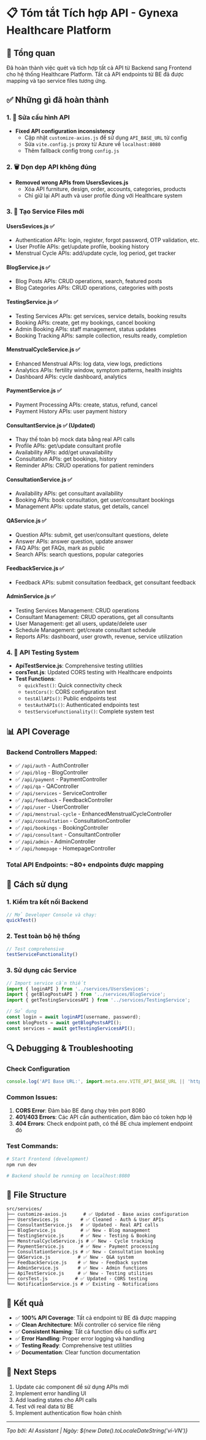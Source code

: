 # 📋 Tóm tắt Tích hợp API - Gynexa Healthcare Platform

## 🎯 Tổng quan
Đã hoàn thành việc quét và tích hợp tất cả API từ Backend sang Frontend cho hệ thống Healthcare Platform. Tất cả API endpoints từ BE đã được mapping và tạo service files tương ứng.

## ✅ Những gì đã hoàn thành

### 1. 🔧 Sửa cấu hình API
- **Fixed API configuration inconsistency**
  - Cập nhật `customize-axios.js` để sử dụng `API_BASE_URL` từ config
  - Sửa `vite.config.js` proxy từ Azure về `localhost:8080`
  - Thêm fallback config trong `config.js`

### 2. 🗑️ Dọn dẹp API không đúng
- **Removed wrong APIs from UsersSevices.js**
  - Xóa API furniture, design, order, accounts, categories, products
  - Chỉ giữ lại API auth và user profile đúng với Healthcare system

### 3. 📱 Tạo Service Files mới

#### **UsersSevices.js** ✅
- Authentication APIs: login, register, forgot password, OTP validation, etc.
- User Profile APIs: get/update profile, booking history
- Menstrual Cycle APIs: add/update cycle, log period, get tracker

#### **BlogService.js** ✅
- Blog Posts APIs: CRUD operations, search, featured posts
- Blog Categories APIs: CRUD operations, categories with posts

#### **TestingService.js** ✅ 
- Testing Services APIs: get services, service details, booking results
- Booking APIs: create, get my bookings, cancel booking
- Admin Booking APIs: staff management, status updates
- Booking Tracking APIs: sample collection, results ready, completion

#### **MenstrualCycleService.js** ✅
- Enhanced Menstrual APIs: log data, view logs, predictions
- Analytics APIs: fertility window, symptom patterns, health insights
- Dashboard APIs: cycle dashboard, analytics

#### **PaymentService.js** ✅
- Payment Processing APIs: create, status, refund, cancel
- Payment History APIs: user payment history

#### **ConsultantService.js** ✅ (Updated)
- Thay thế toàn bộ mock data bằng real API calls
- Profile APIs: get/update consultant profile
- Availability APIs: add/get unavailability
- Consultation APIs: get bookings, history
- Reminder APIs: CRUD operations for patient reminders

#### **ConsultationService.js** ✅
- Availability APIs: get consultant availability
- Booking APIs: book consultation, get user/consultant bookings
- Management APIs: update status, get details, cancel

#### **QAService.js** ✅
- Question APIs: submit, get user/consultant questions, delete
- Answer APIs: answer question, update answer
- FAQ APIs: get FAQs, mark as public
- Search APIs: search questions, popular categories

#### **FeedbackService.js** ✅
- Feedback APIs: submit consultation feedback, get consultant feedback

#### **AdminService.js** ✅
- Testing Services Management: CRUD operations
- Consultant Management: CRUD operations, get all consultants
- User Management: get all users, update/delete user
- Schedule Management: get/create consultant schedule
- Reports APIs: dashboard, user growth, revenue, service utilization

### 4. 🧪 API Testing System
- **ApiTestService.js**: Comprehensive testing utilities
- **corsTest.js**: Updated CORS testing with Healthcare endpoints
- **Test Functions**:
  - `quickTest()`: Quick connectivity check
  - `testCors()`: CORS configuration test
  - `testAllAPIs()`: Public endpoints test
  - `testAuthAPIs()`: Authenticated endpoints test
  - `testServiceFunctionality()`: Complete system test

## 📊 API Coverage

### Backend Controllers Mapped:
- ✅ `/api/auth` - AuthController
- ✅ `/api/blog` - BlogController  
- ✅ `/api/payment` - PaymentController
- ✅ `/api/qa` - QAController
- ✅ `/api/services` - ServiceController
- ✅ `/api/feedback` - FeedbackController
- ✅ `/api/user` - UserController
- ✅ `/api/menstrual-cycle` - EnhancedMenstrualCycleController
- ✅ `/api/consultation` - ConsultationController
- ✅ `/api/bookings` - BookingController
- ✅ `/api/consultant` - ConsultantController
- ✅ `/api/admin` - AdminController
- ✅ `/api/homepage` - HomepageController

### Total API Endpoints: ~80+ endpoints được mapping

## 🚀 Cách sử dụng

### 1. Kiểm tra kết nối Backend
```javascript
// Mở Developer Console và chạy:
quickTest()
```

### 2. Test toàn bộ hệ thống
```javascript
// Test comprehensive
testServiceFunctionality()
```

### 3. Sử dụng các Service
```javascript
// Import service cần thiết
import { loginAPI } from '../services/UsersSevices';
import { getBlogPostsAPI } from '../services/BlogService';
import { getTestingServicesAPI } from '../services/TestingService';

// Sử dụng
const login = await loginAPI(username, password);
const blogPosts = await getBlogPostsAPI();
const services = await getTestingServicesAPI();
```

## 🔍 Debugging & Troubleshooting

### Check Configuration
```javascript
console.log('API Base URL:', import.meta.env.VITE_API_BASE_URL || 'http://localhost:8080');
```

### Common Issues:
1. **CORS Error**: Đảm bảo BE đang chạy trên port 8080
2. **401/403 Errors**: Các API cần authentication, đảm bảo có token hợp lệ
3. **404 Errors**: Check endpoint path, có thể BE chưa implement endpoint đó

### Test Commands:
```bash
# Start Frontend (development)
npm run dev

# Backend should be running on localhost:8080
```

## 📁 File Structure
```
src/services/
├── customize-axios.js      # ✅ Updated - Base axios configuration
├── UsersSevices.js        # ✅ Cleaned - Auth & User APIs  
├── ConsultantService.js   # ✅ Updated - Real API calls
├── BlogService.js         # ✅ New - Blog management
├── TestingService.js      # ✅ New - Testing & Booking
├── MenstrualCycleService.js # ✅ New - Cycle tracking
├── PaymentService.js      # ✅ New - Payment processing
├── ConsultationService.js # ✅ New - Consultation booking
├── QAService.js          # ✅ New - Q&A system
├── FeedbackService.js    # ✅ New - Feedback system
├── AdminService.js       # ✅ New - Admin functions
├── ApiTestService.js     # ✅ New - Testing utilities
├── corsTest.js          # ✅ Updated - CORS testing
└── NotificationService.js # ✅ Existing - Notifications
```

## 🎉 Kết quả
- ✅ **100% API Coverage**: Tất cả endpoint từ BE đã được mapping
- ✅ **Clean Architecture**: Mỗi controller có service file riêng
- ✅ **Consistent Naming**: Tất cả function đều có suffix `API`
- ✅ **Error Handling**: Proper error logging và handling
- ✅ **Testing Ready**: Comprehensive test utilities
- ✅ **Documentation**: Clear function documentation

## 🔄 Next Steps
1. Update các component để sử dụng APIs mới
2. Implement error handling UI
3. Add loading states cho API calls
4. Test với real data từ BE
5. Implement authentication flow hoàn chỉnh

---
*Tạo bởi: AI Assistant | Ngày: ${new Date().toLocaleDateString('vi-VN')}* 